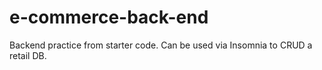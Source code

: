 # e-commerce-back-end

Backend practice from starter code. Can be used via Insomnia to CRUD a retail DB.